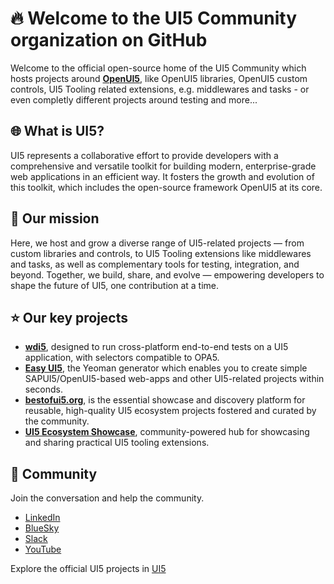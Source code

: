 # :fire: Welcome to the UI5 Community organization on GitHub

Welcome to the official open-source home of the UI5 Community which hosts projects around [**OpenUI5**](https://sdk.openui5.org/), like OpenUI5 libraries, OpenUI5 custom controls, UI5 Tooling related extensions, e.g. middlewares and tasks - or even completly different projects around testing and more...

## :globe_with_meridians: What is UI5?

UI5 represents a collaborative effort to provide developers with a comprehensive and versatile toolkit for building modern, enterprise-grade web applications in an efficient way. It fosters the growth and evolution of this toolkit, which includes the open-source framework OpenUI5 at its core. 

## :rocket: Our mission 

Here, we host and grow a diverse range of UI5-related projects — from custom libraries and controls, to UI5 Tooling extensions like middlewares and tasks, as well as complementary tools for testing, integration, and beyond.
Together, we build, share, and evolve — empowering developers to shape the future of UI5, one contribution at a time.

## :star: Our key projects

* [**wdi5**](https://ui5-community.github.io/wdi5/), designed to run cross-platform end-to-end tests on a UI5 application, with selectors compatible to OPA5.
* [**Easy UI5**](https://github.com/ui5-community/generator-easy-ui5), the Yeoman generator which enables you to create simple SAPUI5/OpenUI5-based web-apps and other UI5-related projects within seconds.
* [**bestofui5.org**](https://bestofui5.org/), is the essential showcase and discovery platform for reusable, high-quality UI5 ecosystem projects fostered and curated by the community.
* [**UI5 Ecosystem Showcase**](https://ui5-community.github.io/ui5-ecosystem-showcase/), community-powered hub for showcasing and sharing practical UI5 tooling extensions.

<!--
Besides our key projects you will find here also official documentation and relevant learning content:

OpenUI5 Documentation ()
Tutorials()
-->

## :speech_balloon: Community

Join the conversation and help the community.

* [LinkedIn](https://www.linkedin.com/company/openui5) 
* [BlueSky](https://bsky.app/profile/ui5.bsky.social)
* [Slack](https://ui5-slack-invite.cfapps.eu10.hana.ondemand.com/) 
* [YouTube](https://www.youtube.com/user/openui5videos) 
<!--* [Announcements](https://github.com/ui5/announcements)-->

Explore the official UI5 projects in [UI5](https://github.com/UI5) 
